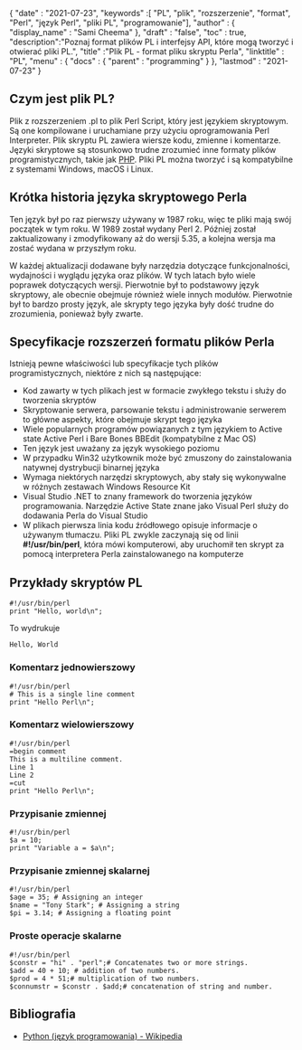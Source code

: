 {
  "date" : "2021-07-23",
  "keywords" :[ "PL", "plik", "rozszerzenie", "format", "Perl", "język Perl", "pliki PL", "programowanie"],
  "author" : {
    "display_name" : "Sami Cheema"
},
  "draft" : "false",
  "toc" : true,
  "description":"Poznaj format plików PL i interfejsy API, które mogą tworzyć i otwierać pliki PL.",
  "title" :"Plik PL - format pliku skryptu Perla",
  "linktitle" : "PL",
  "menu" : {
    "docs" : {
      "parent" : "programming"
}
},
  "lastmod" : "2021-07-23"
}

## Czym jest plik PL?

Plik z rozszerzeniem .pl to plik Perl Script, który jest językiem skryptowym. Są one kompilowane i uruchamiane przy użyciu oprogramowania Perl Interpreter. Plik skryptu PL zawiera wiersze kodu, zmienne i komentarze. Języki skryptowe są stosunkowo trudne
zrozumieć inne formaty plików programistycznych, takie jak [PHP](/pl/programming/php/). Pliki PL można tworzyć i są kompatybilne z systemami Windows, macOS i Linux.

## Krótka historia języka skryptowego Perla

Ten język był po raz pierwszy używany w 1987 roku, więc te pliki mają swój początek w tym roku. W 1989 został wydany Perl 2. Później został zaktualizowany i zmodyfikowany aż do wersji 5.35, a kolejna wersja ma zostać wydana w przyszłym roku.

W każdej aktualizacji dodawane były narzędzia dotyczące funkcjonalności, wydajności i wyglądu języka oraz plików. W tych latach było wiele poprawek dotyczących wersji. Pierwotnie był to podstawowy język skryptowy, ale obecnie obejmuje również wiele innych modułów. Pierwotnie był to bardzo prosty język, ale skrypty tego języka były dość trudne do zrozumienia, ponieważ były zwarte.

## Specyfikacje rozszerzeń formatu plików Perla

Istnieją pewne właściwości lub specyfikacje tych plików programistycznych, niektóre z nich są następujące:

* Kod zawarty w tych plikach jest w formacie zwykłego tekstu i służy do tworzenia skryptów
* Skryptowanie serwera, parsowanie tekstu i administrowanie serwerem to główne aspekty, które obejmuje skrypt tego języka
* Wiele popularnych programów powiązanych z tym językiem to Active state Active Perl i Bare Bones BBEdit (kompatybilne z Mac OS)
* Ten język jest uważany za język wysokiego poziomu
* W przypadku Win32 użytkownik może być zmuszony do zainstalowania natywnej dystrybucji binarnej języka
* Wymaga niektórych narzędzi skryptowych, aby stały się wykonywalne w różnych zestawach Windows Resource Kit
* Visual Studio .NET to znany framework do tworzenia języków programowania. Narzędzie Active State znane jako Visual Perl służy do dodawania Perla do Visual Studio
* W plikach pierwsza linia kodu źródłowego opisuje informacje o używanym tłumaczu. Pliki PL zwykle zaczynają się od linii **#!/usr/bin/perl**, która mówi komputerowi, aby uruchomił ten skrypt za pomocą interpretera Perla zainstalowanego na komputerze


## Przykłady skryptów PL

```
#!/usr/bin/perl
print "Hello, world\n";
```

To wydrukuje

```
Hello, World
```

### Komentarz jednowierszowy ###

```
#!/usr/bin/perl
# This is a single line comment
print "Hello Perl\n";
```

### Komentarz wielowierszowy ###

```
#!/usr/bin/perl
=begin comment
This is a multiline comment.
Line 1
Line 2
=cut
print "Hello Perl\n";
```

### Przypisanie zmiennej ###

```
#!/usr/bin/perl
$a = 10;
print "Variable a = $a\n";
```

### Przypisanie zmiennej skalarnej ###

```
#!/usr/bin/perl
$age = 35; # Assigning an integer
$name = "Tony Stark"; # Assigning a string
$pi = 3.14; # Assigning a floating point
```

### Proste operacje skalarne ###

```
#!/usr/bin/perl
$constr = "hi" . "perl";# Concatenates two or more strings.
$add = 40 + 10; # addition of two numbers.
$prod = 4 * 51;# multiplication of two numbers.
$connumstr = $constr . $add;# concatenation of string and number.
```

## Bibliografia ##

- [Python (język programowania) - Wikipedia](https://en.wikipedia.org/wiki/Python_(programming_language))

